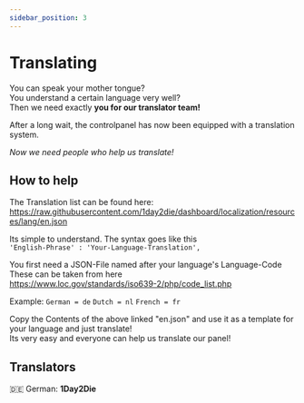 ```yaml
---
sidebar_position: 3
---
```


# Translating
You can speak your mother tongue? <br/>
You understand a certain language very well?<br/>
Then we need exactly **you for our translator team!**<br/>

After a long wait, the controlpanel has now been equipped with a translation system.<br/>

*Now we need people who help us translate!*

## How to help

The Translation list can be found here: <br/>
https://raw.githubusercontent.com/1day2die/dashboard/localization/resources/lang/en.json

Its simple to understand. The syntax goes like this <br/>
`'English-Phrase' : 'Your-Language-Translation',`

You first need a JSON-File named after your language's Language-Code <br/>
These can be taken from here <br/>
https://www.loc.gov/standards/iso639-2/php/code_list.php

Example:
`German = de`
`Dutch = nl`
`French = fr`

Copy the Contents of the above linked "en.json" and use it as a template for your language and just translate! <br/>
Its very easy and everyone can help us translate our panel!


## Translators

 :de: German: **1Day2Die**<br/>
